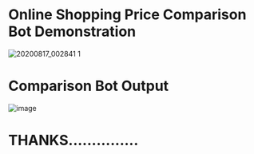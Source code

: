 # Online Shopping Price Comparison Bot Demonstration
![20200817_002841 1](https://user-images.githubusercontent.com/62868878/90341844-c1030f80-e020-11ea-8f12-b6106f8fd6ed.gif)

# Comparison Bot Output
![image](https://user-images.githubusercontent.com/62868878/90341874-193a1180-e021-11ea-8e54-74fd7d06ac7b.png)

# THANKS...............
